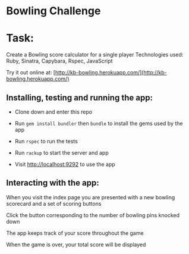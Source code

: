 Bowling Challenge
=================

Task:
=================
Create a Bowling score calculator for a single player
Technologies used: Ruby, Sinatra, Capybara, Rspec, JavaScript

Try it out online at: [http://kb-bowling.herokuapp.com/](http://kb-bowling.herokuapp.com/)


Installing, testing and running the app:
------

* Clone down and enter this repo
* Run `gem install bundler` then `bundle` to install the gems used by the app

* Run `rspec` to run the tests

* Run `rackup` to start the server and app
* Visit [http://localhost:9292](http://localhost:9292) to use the app

Interacting with the app:
-----
When you visit the index page you are presented with a new bowling scorecard and a set of scoring buttons

Click the button corresponding to the number of bowling pins knocked down

The app keeps track of your score throughout the game

When the game is over, your total score will be displayed
